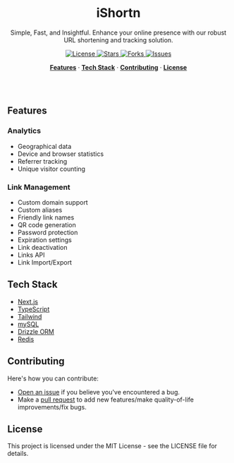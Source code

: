 <h1 align="center">iShortn</h1>

<p align="center">
  Simple, Fast, and Insightful. Enhance your online presence with our robust URL shortening and tracking solution.
</p>

<p align="center">
  <a href="https://github.com/AmoabaKelvin/ishortn.ink/blob/main/LICENSE">
    <img src="https://img.shields.io/github/license/AmoabaKelvin/ishortn.ink" alt="License" />
  </a>
  <a href="https://github.com/AmoabaKelvin/ishortn.ink/stargazers">
    <img src="https://img.shields.io/github/stars/AmoabaKelvin/ishortn.ink" alt="Stars" />
  </a>
  <a href="https://github.com/AmoabaKelvin/ishortn.ink/network/members">
    <img src="https://img.shields.io/github/forks/AmoabaKelvin/ishortn.ink" alt="Forks" />
  </a>
  <a href="https://github.com/AmoabaKelvin/ishortn.ink/issues">
    <img src="https://img.shields.io/github/issues/AmoabaKelvin/ishortn.ink" alt="Issues" />
  </a>
</p>

<p align="center">
  <a href="#features"><strong>Features</strong></a> ·
  <a href="#tech-stack"><strong>Tech Stack</strong></a> ·
  <!-- <a href="#getting-started"><strong>Getting Started</strong></a> · -->
  <a href="#contributing"><strong>Contributing</strong></a> ·
  <a href="#license"><strong>License</strong></a>
</p>
<br/>

<br/>

## Features

### Analytics

- Geographical data
- Device and browser statistics
- Referrer tracking
- Unique visitor counting

### Link Management

- Custom domain support
- Custom aliases
- Friendly link names
- QR code generation
- Password protection
- Expiration settings
- Link deactivation
- Links API
- Link Import/Export

## Tech Stack

- [Next.js](https://nextjs.org/)
- [TypeScript](https://www.typescriptlang.org/)
- [Tailwind](https://tailwindcss.com/)
- [mySQL](https://mysql.com/)
- [Drizzle ORM](https://orm.drizzle.team/)
- [Redis](https://redis.io/)

## Contributing

Here's how you can contribute:

- [Open an issue](https://github.com/AmoabaKelvin/ishortn.ink/issues) if you believe you've encountered a bug.
- Make a [pull request](https://github.com/AmoabaKelvin/ishortn.ink/pull) to add new features/make quality-of-life improvements/fix bugs.

## License

This project is licensed under the MIT License - see the LICENSE file for details.
